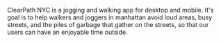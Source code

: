 ClearPath NYC is a jogging and walking app for desktop and mobile. It's goal is to help walkers and joggers in manhattan avoid loud areas, busy streets, and the piles of garbage that gather on the streets, so that our users can have an enjoyable time outside.
